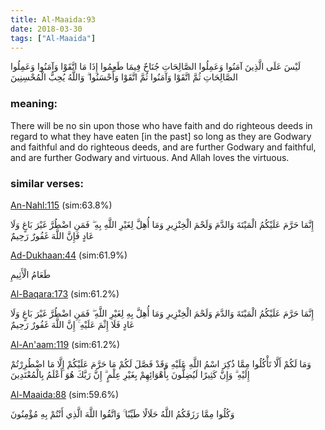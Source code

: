 ```yaml
---
title: Al-Maaida:93
date: 2018-03-30
tags: ["Al-Maaida"]
---
```

لَيْسَ عَلَى الَّذِينَ آمَنُوا وَعَمِلُوا الصَّالِحَاتِ جُنَاحٌ فِيمَا طَعِمُوا إِذَا مَا اتَّقَوْا وَآمَنُوا وَعَمِلُوا الصَّالِحَاتِ ثُمَّ اتَّقَوْا وَآمَنُوا ثُمَّ اتَّقَوْا وَأَحْسَنُوا ۗ وَاللَّهُ يُحِبُّ الْمُحْسِنِينَ
### meaning: 
There will be no sin upon those who have faith and do righteous deeds in regard to what they have eaten [in the past] so long as they are Godwary and faithful and do righteous deeds, and are further Godwary and faithful, and are further Godwary and virtuous. And Allah loves the virtuous.
### similar verses: 

[An-Nahl:115](/16/115) (sim:63.8%)

إِنَّمَا حَرَّمَ عَلَيْكُمُ الْمَيْتَةَ وَالدَّمَ وَلَحْمَ الْخِنْزِيرِ وَمَا أُهِلَّ لِغَيْرِ اللَّهِ بِهِ ۖ فَمَنِ اضْطُرَّ غَيْرَ بَاغٍ وَلَا عَادٍ فَإِنَّ اللَّهَ غَفُورٌ رَحِيمٌ

[Ad-Dukhaan:44](/44/44) (sim:61.9%)

طَعَامُ الْأَثِيمِ

[Al-Baqara:173](/2/173) (sim:61.2%)

إِنَّمَا حَرَّمَ عَلَيْكُمُ الْمَيْتَةَ وَالدَّمَ وَلَحْمَ الْخِنْزِيرِ وَمَا أُهِلَّ بِهِ لِغَيْرِ اللَّهِ ۖ فَمَنِ اضْطُرَّ غَيْرَ بَاغٍ وَلَا عَادٍ فَلَا إِثْمَ عَلَيْهِ ۚ إِنَّ اللَّهَ غَفُورٌ رَحِيمٌ

[Al-An'aam:119](/6/119) (sim:61.2%)

وَمَا لَكُمْ أَلَّا تَأْكُلُوا مِمَّا ذُكِرَ اسْمُ اللَّهِ عَلَيْهِ وَقَدْ فَصَّلَ لَكُمْ مَا حَرَّمَ عَلَيْكُمْ إِلَّا مَا اضْطُرِرْتُمْ إِلَيْهِ ۗ وَإِنَّ كَثِيرًا لَيُضِلُّونَ بِأَهْوَائِهِمْ بِغَيْرِ عِلْمٍ ۗ إِنَّ رَبَّكَ هُوَ أَعْلَمُ بِالْمُعْتَدِينَ

[Al-Maaida:88](/5/88) (sim:59.6%)

وَكُلُوا مِمَّا رَزَقَكُمُ اللَّهُ حَلَالًا طَيِّبًا ۚ وَاتَّقُوا اللَّهَ الَّذِي أَنْتُمْ بِهِ مُؤْمِنُونَ
